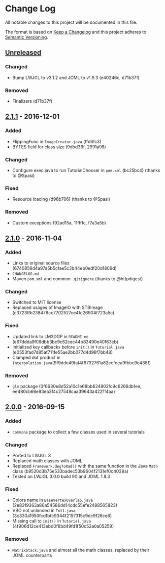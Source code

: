 # Change Log
All notable changes to this project will be documented in this file.

The format is based on [Keep a Changelog](http://keepachangelog.com/)
and this project adheres to [Semantic Versioning](http://semver.org/).


## [Unreleased]
### Changed
- Bump LWJGL to v3.1.2 and JOML to v1.9.3 (e40246c, d71b37f)

### Removed
- Finalizers (d71b37f)


## [2.1.1] - 2016-12-01
### Added
- FlippingFunc in `ImageCreator.java` (ffd6fc3)
- BYTES field for class size (9dbd36f, 2991a98)

### Changed
- Configure exec:java to run TutorialChooser in `pom.xml` (bc25bc4) (thanks to @Spasi)

### Fixed
- Resource loading (d96b706) (thanks to @Spasi)

### Removed
- Custom exceptions (92ad15a, 11ffffc, f7a3a5b)


## [2.1.0] - 2016-11-04
### Added
- Links to original source files (6740859d4a97a5b5cfae5c3b44eb0edf20d1809d)
- `CHANGELOG.md`
- Maven `pom.xml` and common `.gitignore` (thanks to @httpdigest)

### Changed
- Switched to MIT license
- Replaced usages of ImageIO with STBImage (c3723ffb238476cc7702527ce4fc26904f723a5c)

### Fixed
- Updated link to LM3DGP in `README.md` (e67ddda9f06dbb3bc9c62cec44b83490e40f63cb)
- Initialized key callbacks before `init()` in `Tutorial.java` (e0553fad7d85af711fe55ae2bb077d4d96f7bb48)
- Clamped dot product in `Interpolation.java`(9f9dde49faf4f6732761a82ecfeea9fbbc9c438f)

### Removed
- `glm` package (0f6630e8d52a10c1e68bb624802fc9c6269db1ee, ee480cb66e83ea3f4c27548caa39643a422f14aa)


## [2.0.0] - 2016-09-15
### Added
- `commons` package to collect a few classes used in several tutorials

### Changed
- Ported to LWJGL 3
- Replaced math classes with JOML
- Replaced `Framework.degToRad()` with the same function in the Java `Math` class (b9520d3b75e533badec53b9604f2131ef0c4039a)
- Tested on LWJGL 3.0.0 build 90 and JOML 1.8.3

### Fixed
- Colors name in `BaseVertexOverlap.java` (2e83f9363a86a54586dd14cdc55efe2498565823)
- VBO not unbinded in `Tut1.java` (3c330a1950fcdfbfc9344f2157315c9dc9f26ce8)
- Missing call to `init()` in `Tutorial.java` (4f906d12ce413ebd0f8bd49fd1f50c52a0a05259)

### Removed
- `MatrixStack.java` and almost all the math classes, replaced by their JOML counterparts


[Unreleased]: https://github.com/integeruser/jgltut/compare/v2.1.1...HEAD
[2.1.1]: https://github.com/integeruser/jgltut/compare/v2.1.0...v2.1.1
[2.1.0]: https://github.com/integeruser/jgltut/compare/v2.0.0...v2.1.0
[2.0.0]: https://github.com/integeruser/jgltut/compare/v1.0.2...v2.0.0
